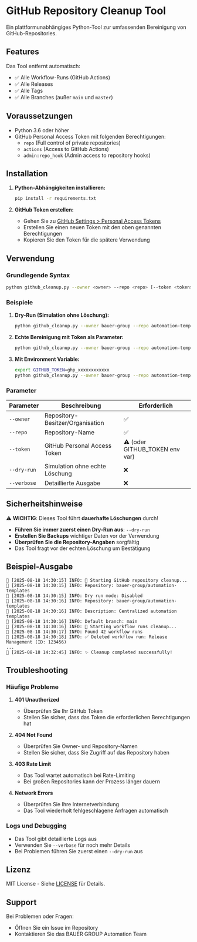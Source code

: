 # GitHub Repository Cleanup Tool

Ein plattformunabhängiges Python-Tool zur umfassenden Bereinigung von GitHub-Repositories.

## Features

Das Tool entfernt automatisch:
- ✅ Alle Workflow-Runs (GitHub Actions)
- ✅ Alle Releases
- ✅ Alle Tags
- ✅ Alle Branches (außer `main` und `master`)

## Voraussetzungen

- Python 3.6 oder höher
- GitHub Personal Access Token mit folgenden Berechtigungen:
  - `repo` (Full control of private repositories)
  - `actions` (Access to GitHub Actions)
  - `admin:repo_hook` (Admin access to repository hooks)

## Installation

1. **Python-Abhängigkeiten installieren:**
   ```bash
   pip install -r requirements.txt
   ```

2. **GitHub Token erstellen:**
   - Gehen Sie zu [GitHub Settings > Personal Access Tokens](https://github.com/settings/tokens)
   - Erstellen Sie einen neuen Token mit den oben genannten Berechtigungen
   - Kopieren Sie den Token für die spätere Verwendung

## Verwendung

### Grundlegende Syntax

```bash
python github_cleanup.py --owner <owner> --repo <repo> [--token <token>] [--dry-run]
```

### Beispiele

1. **Dry-Run (Simulation ohne Löschung):**
   ```bash
   python github_cleanup.py --owner bauer-group --repo automation-templates --dry-run
   ```

2. **Echte Bereinigung mit Token als Parameter:**
   ```bash
   python github_cleanup.py --owner bauer-group --repo automation-templates --token ghp_xxxxxxxxxxxx
   ```

3. **Mit Environment Variable:**
   ```bash
   export GITHUB_TOKEN=ghp_xxxxxxxxxxxx
   python github_cleanup.py --owner bauer-group --repo automation-templates
   ```

### Parameter

| Parameter | Beschreibung | Erforderlich |
|-----------|--------------|--------------|
| `--owner` | Repository-Besitzer/Organisation | ✅ |
| `--repo` | Repository-Name | ✅ |
| `--token` | GitHub Personal Access Token | ⚠️ (oder GITHUB_TOKEN env var) |
| `--dry-run` | Simulation ohne echte Löschung | ❌ |
| `--verbose` | Detaillierte Ausgabe | ❌ |

## Sicherheitshinweise

⚠️ **WICHTIG**: Dieses Tool führt **dauerhafte Löschungen** durch!

- **Führen Sie immer zuerst einen Dry-Run aus**: `--dry-run`
- **Erstellen Sie Backups** wichtiger Daten vor der Verwendung
- **Überprüfen Sie die Repository-Angaben** sorgfältig
- Das Tool fragt vor der echten Löschung um Bestätigung

## Beispiel-Ausgabe

```
🔧 [2025-08-18 14:30:15] INFO: 🚀 Starting GitHub repository cleanup...
🔧 [2025-08-18 14:30:15] INFO: Repository: bauer-group/automation-templates
🔧 [2025-08-18 14:30:15] INFO: Dry run mode: Disabled
🔧 [2025-08-18 14:30:16] INFO: Repository: bauer-group/automation-templates
🔧 [2025-08-18 14:30:16] INFO: Description: Centralized automation templates
🔧 [2025-08-18 14:30:16] INFO: Default branch: main
🔧 [2025-08-18 14:30:16] INFO: 🏃 Starting workflow runs cleanup...
🔧 [2025-08-18 14:30:17] INFO: Found 42 workflow runs
🔧 [2025-08-18 14:30:18] INFO: ✅ Deleted workflow run: Release Management (ID: 123456)
...
🔧 [2025-08-18 14:32:45] INFO: ✨ Cleanup completed successfully!
```

## Troubleshooting

### Häufige Probleme

1. **401 Unauthorized**
   - Überprüfen Sie Ihr GitHub Token
   - Stellen Sie sicher, dass das Token die erforderlichen Berechtigungen hat

2. **404 Not Found**
   - Überprüfen Sie Owner- und Repository-Namen
   - Stellen Sie sicher, dass Sie Zugriff auf das Repository haben

3. **403 Rate Limit**
   - Das Tool wartet automatisch bei Rate-Limiting
   - Bei großen Repositories kann der Prozess länger dauern

4. **Network Errors**
   - Überprüfen Sie Ihre Internetverbindung
   - Das Tool wiederholt fehlgeschlagene Anfragen automatisch

### Logs und Debugging

- Das Tool gibt detaillierte Logs aus
- Verwenden Sie `--verbose` für noch mehr Details
- Bei Problemen führen Sie zuerst einen `--dry-run` aus

## Lizenz

MIT License - Siehe [LICENSE](../../LICENSE) für Details.

## Support

Bei Problemen oder Fragen:
- Öffnen Sie ein Issue im Repository
- Kontaktieren Sie das BAUER GROUP Automation Team
